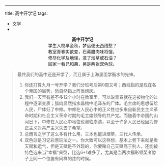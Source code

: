 ---
title: 高中开学记
tags: 
  - 文学
  - 

<center><strong>高中开学记</strong><br/>学生入校早金秋，梦远便无西线愁？<br/>教室青春实欲变，石英腊肉味将馊。<br/>修尽化学及地理，进了烟草或石油？<br/>回家一看兄和弟，另是两张双色球。</center>

> 最终我们的高中还是开学了，而且属于上海里面学衡水的先锋。
> 1. 你还打算九月一号开学？我们分班考后第0周又考；西线指的是现在各个帝国的局势，愁自然指上阵当炮灰。
> 2. 我们一天里有差不多12个小时在教室里，可以说青春就在这被物化的过程中逐渐变质；腊肉显然指水晶棺中毛泽东的尸体。毛主席的思想留给人民，尸体归了中修。中修在人民心中的正义性也多来自新民主主义革命时期和社会主义革命时期的毛主席领导的共产党。而随着中帝国的山河日下，中修在人民心中地位也濒临崩溃，以至于许多人民已经因为修正主义对共产主义失去了希望。
> 3. 总而言之学了这么多有什么用，三本也能进烟草，三代人传承。
> 4. 双色球是习记彩票玩法之一。你大致可以这样想，基本上卷下来就是看天赋和运气，但是天赋是不外现的，你要赌自己天赋高于别人，还能被特色选来当"幸福"典型，比选6+1难多了，尤其是当两次福彩领奖者脖子上同一个位置有同样的痣的时候。
<!--stackedit_data:
eyJoaXN0b3J5IjpbOTE4NjE4NDk4LDE4NzQ5MzUxMDMsLTE1Mj
IwOTU3MzEsLTE1MTY3NTgzMzRdfQ==
-->